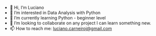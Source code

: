 - 👋 Hi, I’m Luciano
- 👀 I’m interested in Data Analysis with Python
- 🌱 I’m currently learning Python - beginner level
- 💞️ I’m looking to collaborate on any project I can learn something new.
- 📫 How to reach me: luciano.carneiroj@gmail.com

<!---
lhccwboi73/lhccwboi73 is a ✨ special ✨ repository because its `README.md` (this file) appears on your GitHub profile.
You can click the Preview link to take a look at your changes.
--->
